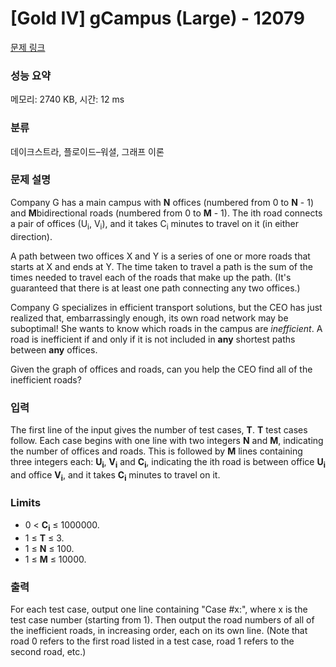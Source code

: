 # [Gold IV] gCampus (Large) - 12079 

[문제 링크](https://www.acmicpc.net/problem/12079) 

### 성능 요약

메모리: 2740 KB, 시간: 12 ms

### 분류

데이크스트라, 플로이드–워셜, 그래프 이론

### 문제 설명

<p>Company G has a main campus with <strong>N</strong> offices (numbered from 0 to <strong>N</strong> - 1) and <strong>M</strong>bidirectional roads (numbered from 0 to <strong>M</strong> - 1). The ith road connects a pair of offices (U<sub>i</sub>, V<sub>i</sub>), and it takes C<sub>i</sub> minutes to travel on it (in either direction).</p>

<p>A path between two offices X and Y is a series of one or more roads that starts at X and ends at Y. The time taken to travel a path is the sum of the times needed to travel each of the roads that make up the path. (It's guaranteed that there is at least one path connecting any two offices.)</p>

<p>Company G specializes in efficient transport solutions, but the CEO has just realized that, embarrassingly enough, its own road network may be suboptimal! She wants to know which roads in the campus are <em>inefficient</em>. A road is inefficient if and only if it is not included in <strong>any</strong> shortest paths between <strong>any</strong> offices.</p>

<p>Given the graph of offices and roads, can you help the CEO find all of the inefficient roads?</p>

### 입력 

 <p>The first line of the input gives the number of test cases, <strong>T</strong>. <strong>T</strong> test cases follow. Each case begins with one line with two integers <strong>N</strong> and <strong>M</strong>, indicating the number of offices and roads. This is followed by <strong>M</strong> lines containing three integers each: <strong>U<sub>i</sub></strong>, <strong>V<sub>i</sub></strong> and <strong>C<sub>i</sub></strong>, indicating the ith road is between office <strong>U<sub>i</sub></strong> and office <strong>V<sub>i</sub></strong>, and it takes <strong>C<sub>i</sub></strong> minutes to travel on it.</p>

<h3>Limits</h3>

<ul>
	<li>0 < <strong>C<sub>i</sub></strong> ≤ 1000000.</li>
	<li>1 ≤ <strong>T</strong> ≤ 3.</li>
	<li>1 ≤ <strong>N</strong> ≤ 100.</li>
	<li>1 ≤ <strong>M</strong> ≤ 10000.</li>
</ul>

### 출력 

 <p>For each test case, output one line containing "Case #x:", where x is the test case number (starting from 1). Then output the road numbers of all of the inefficient roads, in increasing order, each on its own line. (Note that road 0 refers to the first road listed in a test case, road 1 refers to the second road, etc.)</p>

